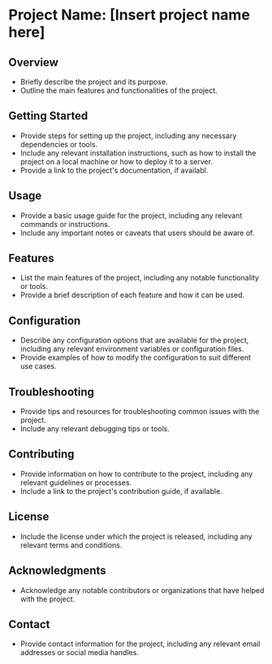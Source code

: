 Project Name: [Insert project name here]
===============================================

Overview
--------

* Briefly describe the project and its purpose.
* Outline the main features and functionalities of the project.

Getting Started
---------------

* Provide steps for setting up the project, including any necessary dependencies or tools.
* Include any relevant installation instructions, such as how to install the project on a local machine or how to deploy it to a server.
* Provide a link to the project's documentation, if availabl.

Usage
-----

* Provide a basic usage guide for the project, including any relevant commands or instructions.
* Include any important notes or caveats that users should be aware of.

Features
--------

* List the main features of the project, including any notable functionality or tools.
* Provide a brief description of each feature and how it can be used.

Configuration
-------------

* Describe any configuration options that are available for the project, including any relevant environment variables or configuration files.
* Provide examples of how to modify the configuration to suit different use cases.

Troubleshooting
---------------

* Provide tips and resources for troubleshooting common issues with the project.
* Include any relevant debugging tips or tools.

Contributing
------------

* Provide information on how to contribute to the project, including any relevant guidelines or processes.
* Include a link to the project's contribution guide, if available.

License
-------

* Include the license under which the project is released, including any relevant terms and conditions.

Acknowledgments
---------------

* Acknowledge any notable contributors or organizations that have helped with the project.

Contact
---------

* Provide contact information for the project, including any relevant email addresses or social media handles.
